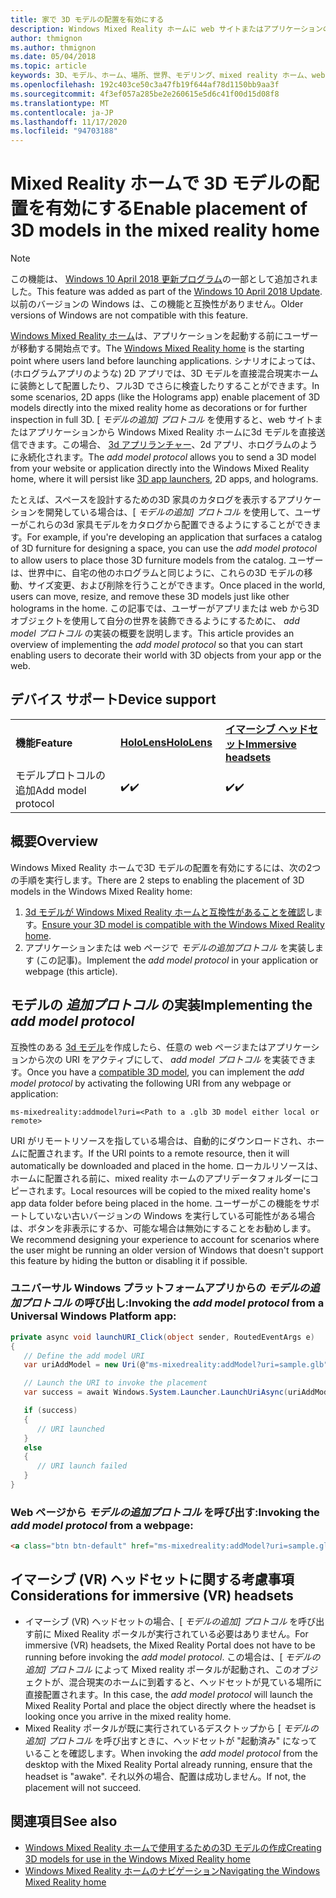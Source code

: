 ```yaml
---
title: 家で 3D モデルの配置を有効にする
description: Windows Mixed Reality ホームに web サイトまたはアプリケーションの3D モデルを配置する方法
author: thmignon
ms.author: thmignon
ms.date: 05/04/2018
ms.topic: article
keywords: 3D、モデル、ホーム、場所、世界、モデリング、mixed reality ホーム、web、アプリ、mixed reality ヘッドセット、windows mixed reality ヘッドセット、仮想現実ヘッドセット
ms.openlocfilehash: 192c403ce50c3a47fb19f644af78d1150bb9aa3f
ms.sourcegitcommit: 4f3ef057a285be2e260615e5d6c41f00d15d08f8
ms.translationtype: MT
ms.contentlocale: ja-JP
ms.lasthandoff: 11/17/2020
ms.locfileid: "94703188"
---
```

# <a name="enable-placement-of-3d-models-in-the-mixed-reality-home"></a><span data-ttu-id="bdb1c-104">Mixed Reality ホームで 3D モデルの配置を有効にする</span><span class="sxs-lookup"><span data-stu-id="bdb1c-104">Enable placement of 3D models in the mixed reality home</span></span>

> [!NOTE]
> <span data-ttu-id="bdb1c-105">この機能は、 [Windows 10 April 2018 更新プログラム](https://docs.microsoft.com/windows/mixed-reality/enthusiast-guide/release-notes-april-2018)の一部として追加されました。</span><span class="sxs-lookup"><span data-stu-id="bdb1c-105">This feature was added as part of the [Windows 10 April 2018 Update](https://docs.microsoft.com/windows/mixed-reality/enthusiast-guide/release-notes-april-2018).</span></span> <span data-ttu-id="bdb1c-106">以前のバージョンの Windows は、この機能と互換性がありません。</span><span class="sxs-lookup"><span data-stu-id="bdb1c-106">Older versions of Windows are not compatible with this feature.</span></span>

<span data-ttu-id="bdb1c-107">[Windows Mixed Reality ホーム](../discover/navigating-the-windows-mixed-reality-home.md)は、アプリケーションを起動する前にユーザーが移動する開始点です。</span><span class="sxs-lookup"><span data-stu-id="bdb1c-107">The [Windows Mixed Reality home](../discover/navigating-the-windows-mixed-reality-home.md) is the starting point where users land before launching applications.</span></span> <span data-ttu-id="bdb1c-108">シナリオによっては、(ホログラムアプリのような) 2D アプリでは、3D モデルを直接混合現実ホームに装飾として配置したり、フル3D でさらに検査したりすることができます。</span><span class="sxs-lookup"><span data-stu-id="bdb1c-108">In some scenarios, 2D apps (like the Holograms app) enable placement of 3D models directly into the mixed reality home as decorations or for further inspection in full 3D.</span></span> <span data-ttu-id="bdb1c-109">[ *モデルの追加] プロトコル* を使用すると、web サイトまたはアプリケーションから Windows Mixed Reality ホームに3d モデルを直接送信できます。この場合、 [3d アプリランチャー](3d-app-launcher-design-guidance.md)、2d アプリ、ホログラムのように永続化されます。</span><span class="sxs-lookup"><span data-stu-id="bdb1c-109">The *add model protocol* allows you to send a 3D model from your website or application directly into the Windows Mixed Reality home, where it will persist like [3D app launchers](3d-app-launcher-design-guidance.md), 2D apps, and holograms.</span></span> 

<span data-ttu-id="bdb1c-110">たとえば、スペースを設計するための3D 家具のカタログを表示するアプリケーションを開発している場合は、[ *モデルの追加] プロトコル* を使用して、ユーザーがこれらの3d 家具モデルをカタログから配置できるようにすることができます。</span><span class="sxs-lookup"><span data-stu-id="bdb1c-110">For example, if you're developing an application that surfaces a catalog of 3D furniture for designing a space, you can use the *add model protocol* to allow users to place those 3D furniture models from the catalog.</span></span> <span data-ttu-id="bdb1c-111">ユーザーは、世界中に、自宅の他のホログラムと同じように、これらの3D モデルの移動、サイズ変更、および削除を行うことができます。</span><span class="sxs-lookup"><span data-stu-id="bdb1c-111">Once placed in the world, users can move, resize, and remove these 3D models just like other holograms in the home.</span></span> <span data-ttu-id="bdb1c-112">この記事では、ユーザーがアプリまたは web から3D オブジェクトを使用して自分の世界を装飾できるようにするために、 *add model プロトコル* の実装の概要を説明します。</span><span class="sxs-lookup"><span data-stu-id="bdb1c-112">This article provides an overview of implementing the *add model protocol* so that you can start enabling users to decorate their world with 3D objects from your app or the web.</span></span>

## <a name="device-support"></a><span data-ttu-id="bdb1c-113">デバイス サポート</span><span class="sxs-lookup"><span data-stu-id="bdb1c-113">Device support</span></span>

<table>
    <colgroup>
    <col width="33%" />
    <col width="33%" />
    <col width="33%" />
    </colgroup>
    <tr>
        <td><span data-ttu-id="bdb1c-114"><strong>機能</strong></span><span class="sxs-lookup"><span data-stu-id="bdb1c-114"><strong>Feature</strong></span></span></td>
        <td><span data-ttu-id="bdb1c-115"><a href="../hololens-hardware-details.md"><strong>HoloLens</strong></a></span><span class="sxs-lookup"><span data-stu-id="bdb1c-115"><a href="../hololens-hardware-details.md"><strong>HoloLens</strong></a></span></span></td>
        <td><span data-ttu-id="bdb1c-116"><a href="../discover/immersive-headset-hardware-details.md"><strong>イマーシブ ヘッドセット</strong></a></span><span class="sxs-lookup"><span data-stu-id="bdb1c-116"><a href="../discover/immersive-headset-hardware-details.md"><strong>Immersive headsets</strong></a></span></span></td>
    </tr>
     <tr>
        <td><span data-ttu-id="bdb1c-117">モデルプロトコルの追加</span><span class="sxs-lookup"><span data-stu-id="bdb1c-117">Add model protocol</span></span></td>
        <td><span data-ttu-id="bdb1c-118">✔️</span><span class="sxs-lookup"><span data-stu-id="bdb1c-118">✔️</span></span></td>
        <td><span data-ttu-id="bdb1c-119">✔️</span><span class="sxs-lookup"><span data-stu-id="bdb1c-119">✔️</span></span></td>
    </tr>
</table>

## <a name="overview"></a><span data-ttu-id="bdb1c-120">概要</span><span class="sxs-lookup"><span data-stu-id="bdb1c-120">Overview</span></span>

<span data-ttu-id="bdb1c-121">Windows Mixed Reality ホームで3D モデルの配置を有効にするには、次の2つの手順を実行します。</span><span class="sxs-lookup"><span data-stu-id="bdb1c-121">There are 2 steps to enabling the placement of 3D models in the Windows Mixed Reality home:</span></span>
1. <span data-ttu-id="bdb1c-122">[3d モデルが Windows Mixed Reality ホームと互換性があることを確認](creating-3d-models-for-use-in-the-windows-mixed-reality-home.md)します。</span><span class="sxs-lookup"><span data-stu-id="bdb1c-122">[Ensure your 3D model is compatible with the Windows Mixed Reality home](creating-3d-models-for-use-in-the-windows-mixed-reality-home.md).</span></span>
2. <span data-ttu-id="bdb1c-123">アプリケーションまたは web ページで *モデルの追加プロトコル* を実装します (この記事)。</span><span class="sxs-lookup"><span data-stu-id="bdb1c-123">Implement the *add model protocol* in your application or webpage (this article).</span></span>

## <a name="implementing-the-add-model-protocol"></a><span data-ttu-id="bdb1c-124">モデルの *追加プロトコル* の実装</span><span class="sxs-lookup"><span data-stu-id="bdb1c-124">Implementing the *add model protocol*</span></span>

<span data-ttu-id="bdb1c-125">互換性のある [3d モデル](creating-3d-models-for-use-in-the-windows-mixed-reality-home.md)を作成したら、任意の web ページまたはアプリケーションから次の URI をアクティブにして、 *add model プロトコル* を実装できます。</span><span class="sxs-lookup"><span data-stu-id="bdb1c-125">Once you have a [compatible 3D model](creating-3d-models-for-use-in-the-windows-mixed-reality-home.md), you can implement the *add model protocol* by activating the following URI from any webpage or application:</span></span>

```
ms-mixedreality:addmodel?uri=<Path to a .glb 3D model either local or remote>
```

<span data-ttu-id="bdb1c-126">URI がリモートリソースを指している場合は、自動的にダウンロードされ、ホームに配置されます。</span><span class="sxs-lookup"><span data-stu-id="bdb1c-126">If the URI points to a remote resource, then it will automatically be downloaded and placed in the home.</span></span> <span data-ttu-id="bdb1c-127">ローカルリソースは、ホームに配置される前に、mixed reality ホームのアプリデータフォルダーにコピーされます。</span><span class="sxs-lookup"><span data-stu-id="bdb1c-127">Local resources will be copied to the mixed reality home's app data folder before being placed in the home.</span></span> <span data-ttu-id="bdb1c-128">ユーザーがこの機能をサポートしていない古いバージョンの Windows を実行している可能性がある場合は、ボタンを非表示にするか、可能な場合は無効にすることをお勧めします。</span><span class="sxs-lookup"><span data-stu-id="bdb1c-128">We recommend designing your experience to account for scenarios where the user might be running an older version of Windows that doesn't support this feature by hiding the button or disabling it if possible.</span></span> 

### <a name="invoking-the-add-model-protocol-from-a-universal-windows-platform-app"></a><span data-ttu-id="bdb1c-129">ユニバーサル Windows プラットフォームアプリからの *モデルの追加プロトコル* の呼び出し:</span><span class="sxs-lookup"><span data-stu-id="bdb1c-129">Invoking the *add model protocol* from a Universal Windows Platform app:</span></span>

```C#
private async void launchURI_Click(object sender, RoutedEventArgs e)
{
   // Define the add model URI
   var uriAddModel = new Uri(@"ms-mixedreality:addModel?uri=sample.glb");

   // Launch the URI to invoke the placement
   var success = await Windows.System.Launcher.LaunchUriAsync(uriAddModel);

   if (success)
   {
      // URI launched
   }
   else
   {
      // URI launch failed
   }
}
```

### <a name="invoking-the-add-model-protocol-from-a-webpage"></a><span data-ttu-id="bdb1c-130">Web ページから *モデルの追加プロトコル* を呼び出す:</span><span class="sxs-lookup"><span data-stu-id="bdb1c-130">Invoking the *add model protocol* from a webpage:</span></span>

```html
<a class="btn btn-default" href="ms-mixedreality:addModel?uri=sample.glb"> Place 3D Model </a>
```

## <a name="considerations-for-immersive-vr-headsets"></a><span data-ttu-id="bdb1c-131">イマーシブ (VR) ヘッドセットに関する考慮事項</span><span class="sxs-lookup"><span data-stu-id="bdb1c-131">Considerations for immersive (VR) headsets</span></span>

* <span data-ttu-id="bdb1c-132">イマーシブ (VR) ヘッドセットの場合、[ *モデルの追加] プロトコル* を呼び出す前に Mixed Reality ポータルが実行されている必要はありません。</span><span class="sxs-lookup"><span data-stu-id="bdb1c-132">For immersive (VR) headsets, the Mixed Reality Portal does not have to be running before invoking the *add model protocol*.</span></span> <span data-ttu-id="bdb1c-133">この場合は、[ *モデルの追加] プロトコル* によって Mixed reality ポータルが起動され、このオブジェクトが、混合現実のホームに到着すると、ヘッドセットが見ている場所に直接配置されます。</span><span class="sxs-lookup"><span data-stu-id="bdb1c-133">In this case, the *add model protocol* will launch the Mixed Reality Portal and place the object directly where the headset is looking once you arrive in the mixed reality home.</span></span> 
* <span data-ttu-id="bdb1c-134">Mixed Reality ポータルが既に実行されているデスクトップから [ *モデルの追加] プロトコル* を呼び出すときに、ヘッドセットが "起動済み" になっていることを確認します。</span><span class="sxs-lookup"><span data-stu-id="bdb1c-134">When invoking the *add model protocol* from the desktop with the Mixed Reality Portal already running, ensure that the headset is "awake".</span></span> <span data-ttu-id="bdb1c-135">それ以外の場合、配置は成功しません。</span><span class="sxs-lookup"><span data-stu-id="bdb1c-135">If not, the placement will not succeed.</span></span> 

## <a name="see-also"></a><span data-ttu-id="bdb1c-136">関連項目</span><span class="sxs-lookup"><span data-stu-id="bdb1c-136">See also</span></span>

* [<span data-ttu-id="bdb1c-137">Windows Mixed Reality ホームで使用するための3D モデルの作成</span><span class="sxs-lookup"><span data-stu-id="bdb1c-137">Creating 3D models for use in the Windows Mixed Reality home</span></span>](creating-3d-models-for-use-in-the-windows-mixed-reality-home.md)
* [<span data-ttu-id="bdb1c-138">Windows Mixed Reality ホームのナビゲーション</span><span class="sxs-lookup"><span data-stu-id="bdb1c-138">Navigating the Windows Mixed Reality home</span></span>](../discover/navigating-the-windows-mixed-reality-home.md)
